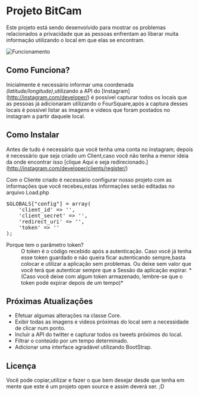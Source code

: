 Projeto BitCam
=======================================

Este projeto está sendo desenvolvido para mostrar os problemas relacionados a privacidade que as pessoas enfrentam ao liberar muita informação utilizando o local em que elas se encontram.

![Funcionamento](http://fesoft.net/bitcam/ex.png)

Como Funciona?
---------------------------------------

Inicialmente é necessário informar uma coordenada *(latitude/longitude)*,utilizando a API do [Instagram] (http://instagram.com/developer/) é possível capturar todos os locais que as pessoas já adicionaram utilizando o FourSquare,após a captura desses locais é possível listar as imagens e videos que foram postados no instagram a partir daquele local.

Como Instalar
-----------------------------------------

Antes de tudo é necessário que você tenha uma conta no instagram; depois é necessário que seja criado um Client,caso você não tenha a menor ideia da onde encontrar isso [clique Aqui e seja redirecionado.] (http://instagram.com/developer/clients/register/)

Com o Cliente criado é necessário configurar nosso projeto com as informações que você recebeu,estas informações serão editadas no arquivo Load.php

<pre>
$GLOBALS["config"] = array(
	'client_id' => '',
	'client_secret' => '',
	'redirect_uri' => '',
	'token' => ''
);
</pre>

<dl>
  <dt>Porque tem o parâmetro token?</dt>
  <dd>O token é o código recebido após a autenticação. Caso você já tenha esse token guardado e não queira ficar autenticando sempre,basta colocar e utilizar a aplicação sem problemas. Ou deixe sem valor que você terá que autenticar sempre que a Sessão da aplicação expirar. *(Caso você deixe com algum token armazenado, lembre-se que o token pode expirar depois de um tempo)* </dd>
</dl>

Próximas Atualizações
-----------------------------------------

* Efetuar algumas alterações na classe Core.
* Exibir todas as imagens e videos próximas do local sem a necessidade de clicar num ponto.
* Incluir a API do twitter e capturar todos os tweets próximos do local.
* Filtrar o conteúdo por um tempo determinado.
* Adicionar uma interface agradável utilizando BootStrap.

Licença
-----------------------------------------

Você pode copiar,utilizar e fazer o que bem desejar desde que tenha em mente que este é um projeto open source e assim deverá ser. ;D
